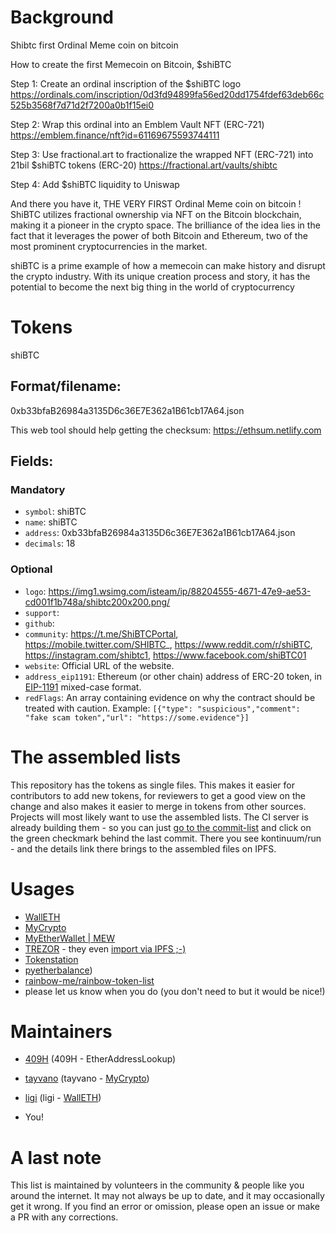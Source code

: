 # Background

Shibtc first Ordinal Meme coin on bitcoin 

How to create the first Memecoin on Bitcoin, $shiBTC

Step 1: Create an ordinal inscription of the $shiBTC logo
https://ordinals.com/inscription/0d3fd94899fa56ed20dd1754fdef63deb66c525b3568f7d71d2f7200a0b1f15ei0

Step 2: Wrap this ordinal into an Emblem Vault NFT (ERC-721) https://emblem.finance/nft?id=61169675593744111

Step 3: Use fractional.art to fractionalize the wrapped NFT (ERC-721) into 21bil $shiBTC tokens (ERC-20) https://fractional.art/vaults/shibtc

Step 4: Add $shiBTC liquidity to Uniswap

And there you have it, THE VERY FIRST Ordinal Meme coin on bitcoin ! ShiBTC utilizes fractional ownership via NFT on the Bitcoin blockchain, making it a pioneer in the crypto space.
The brilliance of the idea lies in the fact that it leverages the power of both Bitcoin and Ethereum, two of the most prominent cryptocurrencies in the market.

shiBTC is a prime example of how a memecoin can make history and disrupt the crypto industry. With its unique creation process and story, it has the potential to become the next big thing in the world of cryptocurrency
# Tokens

shiBTC 

## Format/filename:

0xb33bfaB26984a3135D6c36E7E362a1B61cb17A64.json

This web tool should help getting the checksum: https://ethsum.netlify.com

## Fields:

### Mandatory

-  `symbol`:    shiBTC 
-  `name`:      shiBTC 
-  `address`:   0xb33bfaB26984a3135D6c36E7E362a1B61cb17A64.json
-  `decimals`:  18

### Optional

-  `logo`:      https://img1.wsimg.com/isteam/ip/88204555-4671-47e9-ae53-cd001f1b748a/shibtc200x200.png/
-  `support`:   
-  `github`:    
-  `community`: https://t.me/ShiBTCPortal, https://mobile.twitter.com/SHIBTC_, https://www.reddit.com/r/shiBTC, https://instagram.com/shibtc1, https://www.facebook.com/shiBTC01
-  `website`:   Official URL of the website.
-  `address_eip1191`: Ethereum (or other chain) address of ERC-20 token, in [EIP-1191](https://github.com/ethereum/EIPs/blob/master/EIPS/eip-1191.md) mixed-case format.
- `redFlags`: An array containing evidence on why the contract should be treated with caution. Example: `[{"type": "suspicious","comment": "fake scam token","url": "https://some.evidence"}]`

# The assembled lists

This repository has the tokens as single files. This makes it easier for contributors to add new tokens, for reviewers to get a good view on the change and also makes it easier to merge in tokens from other sources. Projects will most likely want to use the assembled lists. The CI server is already building them - so you can just [go to the commit-list](https://github.com/ethereum-lists/tokens/commits/master) and click on the green checkmark behind the last commit. There you see kontinuum/run - and the details link there brings to the assembled files on IPFS.

# Usages

- [WallETH](https://walleth.org)
- [MyCrypto](https://mycrypto.com)
- [MyEtherWallet | MEW](https://myetherwallet.com)
- [TREZOR](https://trezor.io) - they even [import via IPFS ;-)](https://github.com/trezor/trezor-common/blob/078cf07658a99888adca19e3284864a5354da550/ethereum_tokens-gen.py#L7)
- [Tokenstation](https://eeder/TokenStation)
- [pyetherbalance](https://pypi.org/project/pyetherbalance))
- [rainbow-me/rainbow-token-list](https://github.com/rainbow-me/rainbow-token-list)
- please let us know when you do (you don't need to but it would be nice!)

# Maintainers

- [409H](https://github.com/409H) (409H - EtherAddressLookup)

- [tayvano](https://github.com/tayvano) (tayvano - [MyCrypto](https://mycrypto.com))

- [ligi](https://github.com/ligi) (ligi - [WallETH](https://walleth.org))

- You!

# A last note

This list is maintained by volunteers in the community &amp; people like you around the internet. It may not always be up to date, and it may occasionally get it wrong. If you find an error or omission, please open an issue or make a PR with any corrections.
